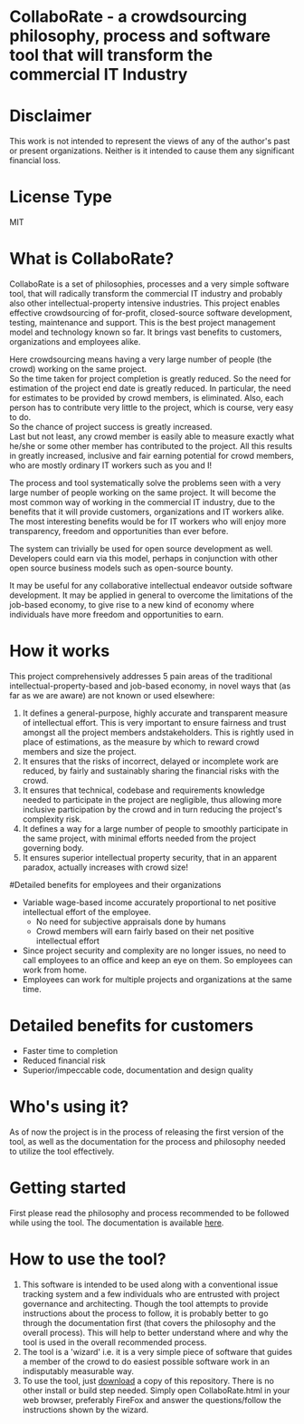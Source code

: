 # CollaboRate - a crowdsourcing philosophy, process and software tool that will transform the commercial IT Industry

# Disclaimer
This work is not intended to represent the views of any of the author's past or present organizations. Neither is it intended to cause them any significant financial loss.

# License Type
MIT

# What is CollaboRate?
CollaboRate is a set of philosophies, processes and a very simple software tool, that will radically transform the commercial IT industry and probably also other intellectual-property intensive industries. This project enables effective crowdsourcing of for-profit, closed-source software development, testing, maintenance and support. This is the best project management model and technology known so far. It brings vast benefits to customers, organizations and employees alike. 

Here crowdsourcing means having a very large number of people (the crowd) working on the same project.  
So the time taken for project completion is greatly reduced.
So the need for estimation of the project end date is greatly reduced.
In particular, the need for estimates to be provided by crowd members, is eliminated.
Also, each person has to contribute very little to the project, which is course, very easy to do.  
So the chance of project success is greatly increased.  
Last but not least, any crowd member is easily able to measure exactly what he/she or some other member has contributed to the project.
All this results in greatly increased, inclusive and fair earning potential for crowd members, who are mostly ordinary IT workers such as you and I!

The process and tool systematically solve the problems seen with a very large number of people working on the same project. It will become the most common way of working in the commercial IT industry, due to the benefits that it will provide customers, organizations and IT workers alike. The most interesting benefits would be for IT workers who will enjoy more transparency, freedom and opportunities than ever before.

The system can trivially be used for open source development as well. Developers could earn via this model, perhaps in conjunction with other open source business models such as open-source bounty.

It may be useful for any collaborative intellectual endeavor outside software development.  It may be applied in general to overcome the limitations of the job-based economy, to give rise to a new kind of economy where individuals have more freedom and opportunities to earn.

# How it works

This project comprehensively addresses 5 pain areas of the traditional intellectual-property-based and job-based economy, in novel ways that (as far as we are aware) are not known or used elsewhere:
1. It defines a general-purpose, highly accurate and transparent measure of intellectual effort. This is very important to ensure fairness and trust amongst all the project members andstakeholders. This is rightly used in place of estimations, as the measure by which to reward crowd members and size the project.
2. It ensures that the risks of incorrect, delayed or incomplete work are reduced, by fairly and sustainably sharing the financial risks with the crowd.
3. It ensures that technical, codebase and requirements knowledge needed to participate in the project are negligible, thus allowing more inclusive participation by the crowd and in turn reducing the project's complexity risk.
4. It defines a way for a large number of people to smoothly participate in the same project, with minimal efforts needed from the project governing body.  
5. It ensures superior intellectual property security, that in an apparent paradox, actually increases with crowd size!

#Detailed benefits for employees and their organizations
- Variable wage-based income accurately proportional to net positive intellectual effort of the employee. 
  - No need for subjective appraisals done by humans
  - Crowd members will earn fairly based on their net positive intellectual effort
- Since project security and complexity are no longer issues, no need to call employees to an office and keep an eye on them. So employees can work from home.
- Employees can work for multiple projects and organizations at the same time.

# Detailed benefits for customers
  - Faster time to completion
  - Reduced financial risk
  - Superior/impeccable code, documentation and design quality

# Who's using it?
As of now the project is in the process of releasing the first version of the tool, as well as the documentation for the process and philosophy needed to utilize the tool effectively.

# Getting started
First please read the philosophy and process recommended to be followed while using the tool. The documentation is available [here](https://github.com/sohrabsaran/CollaboRate/wiki).

# How to use the tool?
1. This software is intended to be used along with a conventional issue tracking system and a few individuals who are entrusted with project governance and architecting. Though the tool attempts to provide instructions about the process to follow, it is probably better to go through the documentation first (that covers the philosophy and the overall process). This will help to better understand where and why the tool is used in the overall recommended process.
2. The tool is a 'wizard' i.e. it is a very simple piece of software that guides a member of the crowd to do easiest possible software work in an indisputably measurable way.
3. To use the tool, just [download](https://github.com/sohrabsaran/CollaboRate/archive/master.zip) a copy of this repository. There is no other install or build step needed. Simply open CollaboRate.html in your web browser, preferably FireFox and answer the questions/follow the instructions shown by the wizard.

